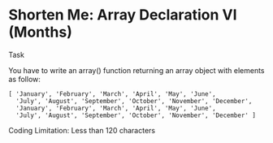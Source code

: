 # Shorten Me: Array Declaration VI (Months)

Task

You have to write an array() function returning an array object with elements as follow:

```JS
[ 'January', 'February', 'March', 'April', 'May', 'June',
  'July', 'August', 'September', 'October', 'November', 'December',
  'January', 'February', 'March', 'April', 'May', 'June',
  'July', 'August', 'September', 'October', 'November', 'December' ]
```

Coding Limitation:
Less than 120 characters